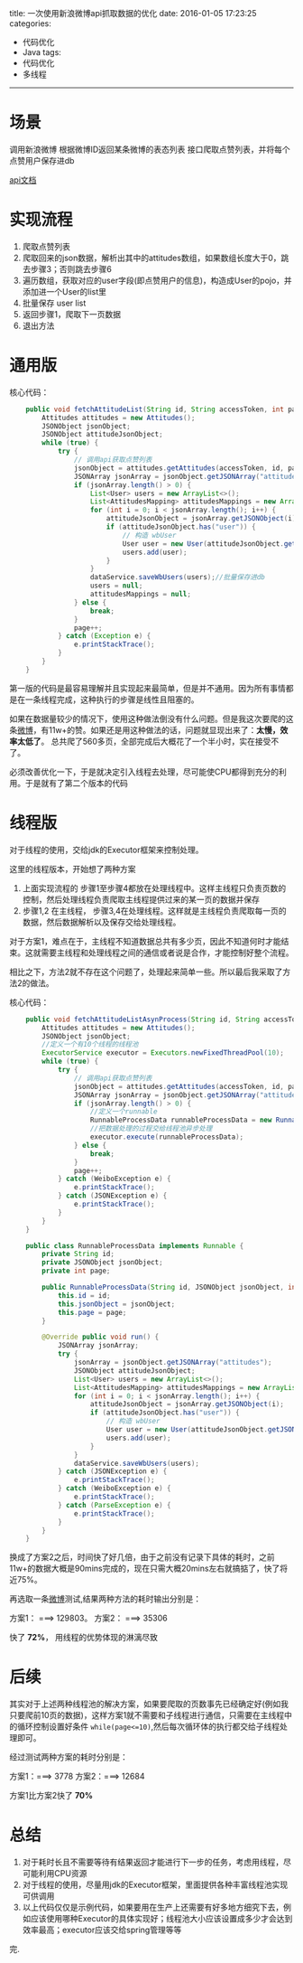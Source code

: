title: 一次使用新浪微博api抓取数据的优化
date: 2016-01-05 17:23:25
categories: 
- 代码优化
- Java
tags: 
- 代码优化
- 多线程
---

# 场景

调用新浪微博 根据微博ID返回某条微博的表态列表 接口爬取点赞列表，并将每个点赞用户保存进db

[api文档](http://open.weibo.com/wiki/2/attitudes/show)

# 实现流程

1. 爬取点赞列表
2. 爬取回来的json数据，解析出其中的attitudes数组，如果数组长度大于0，跳去步骤3；否则跳去步骤6
3. 遍历数组，获取对应的user字段(即点赞用户的信息)，构造成User的pojo，并添加进一个User的list里
4. 批量保存 user list 
5. 返回步骤1，爬取下一页数据
6. 退出方法

<!-- more -->

# 通用版

核心代码： 

```java
    public void fetchAttitudeList(String id, String accessToken, int page, int count) {
        Attitudes attitudes = new Attitudes();
        JSONObject jsonObject;
        JSONObject attitudeJsonObject;
        while (true) {
            try {
                // 调用api获取点赞列表
                jsonObject = attitudes.getAttitudes(accessToken, id, page, count);
                JSONArray jsonArray = jsonObject.getJSONArray("attitudes");
                if (jsonArray.length() > 0) {
                    List<User> users = new ArrayList<>();
                    List<AttitudesMapping> attitudesMappings = new ArrayList<>();
                    for (int i = 0; i < jsonArray.length(); i++) {
                        attitudeJsonObject = jsonArray.getJSONObject(i);
                        if (attitudeJsonObject.has("user")) {
                            // 构造 wbUser
                            User user = new User(attitudeJsonObject.getJSONObject("user"));
                            users.add(user);
                        }
                    }
                    dataService.saveWbUsers(users);//批量保存进db
                    users = null;
                    attitudesMappings = null;
                } else {
                    break;
                }
                page++;
            } catch (Exception e) {
                e.printStackTrace();
            } 
        } 
    }
```

第一版的代码是最容易理解并且实现起来最简单，但是并不通用。因为所有事情都是在一条线程完成，这种执行的步骤是线性且阻塞的。

如果在数据量较少的情况下，使用这种做法倒没有什么问题。但是我这次要爬的这条[微博](http://weibo.com/2082990561/D8SBU9K2z)，有11w+的赞。如果还是用这种做法的话，问题就显现出来了：**太慢，效率太低了**。 总共爬了560多页，全部完成后大概花了一个半小时，实在接受不了。

必须改善优化一下，于是就决定引入线程去处理，尽可能使CPU都得到充分的利用。于是就有了第二个版本的代码

# 线程版

对于线程的使用，交给jdk的Executor框架来控制处理。

这里的线程版本，开始想了两种方案

1. 上面实现流程的 步骤1至步骤4都放在处理线程中。这样主线程只负责页数的控制，然后处理线程负责爬取主线程提供过来的某一页的数据并保存
2. 步骤1,2 在主线程， 步骤3,4在处理线程。这样就是主线程负责爬取每一页的数据，然后数据解析以及保存交给处理线程。


对于方案1，难点在于，主线程不知道数据总共有多少页，因此不知道何时才能结束。这就需要主线程和处理线程之间的通信或者说是合作，才能控制好整个流程。

相比之下，方法2就不存在这个问题了，处理起来简单一些。所以最后我采取了方法2的做法。

核心代码：

```java
    public void fetchAttitudeListAsynProcess(String id, String accessToken, int page, int count) {
        Attitudes attitudes = new Attitudes();
        JSONObject jsonObject;
        //定义一个有10个线程的线程池
        ExecutorService executor = Executors.newFixedThreadPool(10);
        while (true) {
            try {
                // 调用api获取点赞列表
                jsonObject = attitudes.getAttitudes(accessToken, id, page, count);
                JSONArray jsonArray = jsonObject.getJSONArray("attitudes");
                if (jsonArray.length() > 0) {
                    //定义一个runnable
                    RunnableProcessData runnableProcessData = new RunnableProcessData(id, jsonObject, page);
                    //把数据处理的过程交给线程池异步处理
                    executor.execute(runnableProcessData);
                } else {
                    break;
                }
                page++;
            } catch (WeiboException e) {
                e.printStackTrace();
            } catch (JSONException e) {
                e.printStackTrace();
            }
        }
    }

    public class RunnableProcessData implements Runnable {
        private String id;
        private JSONObject jsonObject;
        private int page;

        public RunnableProcessData(String id, JSONObject jsonObject, int page){
            this.id = id;
            this.jsonObject = jsonObject;
            this.page = page;
        }

        @Override public void run() {
            JSONArray jsonArray;
            try {
                jsonArray = jsonObject.getJSONArray("attitudes");
                JSONObject attitudeJsonObject;
                List<User> users = new ArrayList<>();
                List<AttitudesMapping> attitudesMappings = new ArrayList<>();
                for (int i = 0; i < jsonArray.length(); i++) {
                    attitudeJsonObject = jsonArray.getJSONObject(i);
                    if (attitudeJsonObject.has("user")) {
                        // 构造 wbUser
                        User user = new User(attitudeJsonObject.getJSONObject("user"));
                        users.add(user);
                    }
                }
                dataService.saveWbUsers(users);
            } catch (JSONException e) {
                e.printStackTrace();
            } catch (WeiboException e) {
                e.printStackTrace();
            } catch (ParseException e) {
                e.printStackTrace();
            }
        }
    }
```

换成了方案2之后，时间快了好几倍，由于之前没有记录下具体的耗时，之前11w+的数据大概是90mins完成的，现在只需大概20mins左右就搞掂了，快了将近75%。

再选取一条[微博](http://weibo.com/1563926367/D6ypd9KJw)测试,结果两种方法的耗时输出分别是：

方案1： ===> 129803。 方案2： ===> 35306

快了 **72%**， 用线程的优势体现的淋漓尽致

# 后续

其实对于上述两种线程池的解决方案，如果要爬取的页数事先已经确定好(例如我只要爬前10页的数据)，这样方案1就不需要和子线程进行通信，只需要在主线程中的循环控制设置好条件  `while(page<=10)`,然后每次循环体的执行都交给子线程处理即可。

经过测试两种方案的耗时分别是：

方案1：===> 3778
方案2：===> 12684

方案1比方案2快了 **70%**

# 总结

1. 对于耗时长且不需要等待有结果返回才能进行下一步的任务，考虑用线程，尽可能利用CPU资源
2. 对于线程的使用，尽量用jdk的Executor框架，里面提供各种丰富线程池实现可供调用
3. 以上代码仅仅是示例代码，如果要用在生产上还需要有好多地方细究下去，例如应该使用哪种Executor的具体实现好；线程池大小应该设置成多少才会达到效率最高；executor应该交给spring管理等等

完.
